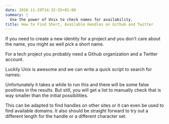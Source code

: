 ```yaml
---
date: 2016-11-29T14:32:55+01:00
summary: |
  Use the power of Unix to check names for availability.
title: How to Find Short, Available Handles on Github and Twitter
---
```


If you need to create a new identity for a project and you don't care about the name, you might as well pick a short name.

For a tech project you probably need a Github organization and a Twitter account.

Luckily Unix is awesome and we can write a quick script to search for names:


<script src="https://gist.github.com/jorinvo/58d4387925d6dee1ba4fcb231301d86c.js"></script>


Unfortunately it takes a while to run this and there will be some false positives in the results.
But still, you will get a list to manually check that is way smaller than the initial possibilities.

This can be adapted to find handles on other sites or it can even be used to find available domains.
It also should be straight forward to try out a different length for the handle or a different character set.

